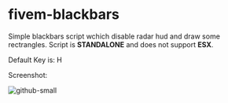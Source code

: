 # fivem-blackbars

Simple blackbars script wchich disable radar hud and draw some rectrangles. Script is **STANDALONE** and does not support **ESX**.

Default Key is: H

Screenshot:

![github-small](https://media.discordapp.net/attachments/564125172920090634/573467075973218304/unknown.png?width=720&height=405)
